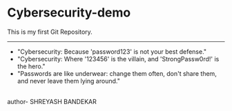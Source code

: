 # Cybersecurity-demo
This is my first Git Repository.
<hr>
<ul>
<li>"Cybersecurity: Because 'password123' is not your best defense." </li> 
<li>"Cybersecurity: Where '123456' is the villain, and 'StrongPassw0rd!' is the hero."</li>
<li>"Passwords are like underwear: change them often, don't share them, and never leave them lying around."</li></ul>
<br>author- SHREYASH BANDEKAR</br> 
